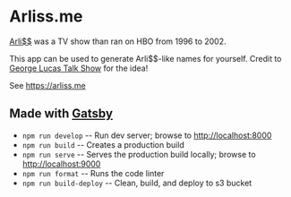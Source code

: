# Arliss.me

[Arli$$](https://en.wikipedia.org/wiki/Arliss) was a TV show than ran on HBO from 1996 to 2002.

This app can be used to generate Arli$$-like names for yourself. Credit to [George Lucas Talk Show](https://twitter.com/GLucasTalkShow) for the idea!

See <https://arliss.me>

## Made with [Gatsby](https://www.gatsbyjs.org/)

- `npm run develop` -- Run dev server; browse to <http://localhost:8000>
- `npm run build` -- Creates a production build
- `npm run serve` -- Serves the production build locally; browse to <http://localhost:9000>
- `npm run format` -- Runs the code linter
- `npm run build-deploy` -- Clean, build, and deploy to s3 bucket
